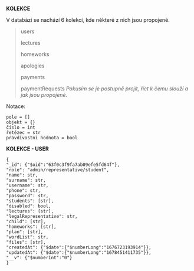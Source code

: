 **KOLEKCE**

V databázi se nachází 6 kolekcí, kde některé z nich jsou propojené. 

> users
> 
> lectures
> 
> homeworks
> 
> apologies
> 
> payments
> 
> paymentRequests
_Pokusím se je postupně projít, říct k čemu slouží a jak jsou propojené._

Notace:

    pole = []
    objekt = {}
    číslo = int
    řetězec = str
    pravdivostni hodnota = bool

**KOLEKCE - USER**

    {
    "_id": {"$oid":"63f0c3f9fa7ab09efe5fd64f"},
    "role": "admin/representative/student",
    "name": str,
    "surname": str,
    "username": str,
    "phone": str,
    "password": str,
    "students": [str],
    "disabled": bool,
    "lectures": [str],
    "legalRepresentative": str,
    "child": [str],
    "homeworks": [str],
    "plan": [str],
    "wordList": str,
    "files": [str],
    "createdAt": {"$date":{"$numberLong":"1676723193914"}},
    "updatedAt": {"$date":{"$numberLong":"1678451411735"}},
    "__v": {"$numberInt":"0"}
    }
